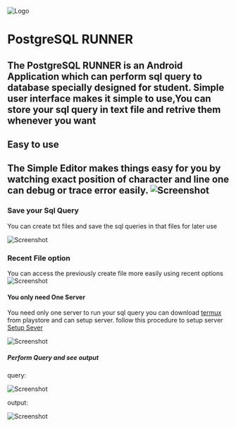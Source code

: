  ![Logo](https://github.com/sanedroid6006/SqlRunner/blob/master/logo/logo.jpg)
 
 # PostgreSQL RUNNER

  The PostgreSQL RUNNER is an Android Application which can perform sql query to database specially designed for student.
  Simple user interface makes it simple to use,You can store your sql query in text file and retrive them whenever you want
---
## Easy to use 
  The Simple Editor makes things easy for you by 
  watching exact position of character and line 
  one can debug or trace error easily.
![Screenshot](https://github.com/sanedroid6006/SqlRunner/blob/master/screenshot/Screenshot_20200518-105857_PostgreSql_Runner.png)
 ---
 ### Save your Sql Query

You can create txt files and save the sql queries in that files for later use
 
 ![Screenshot](https://github.com/sanedroid6006/SqlRunner/blob/master/screenshot/Screenshot_20200518-105953_PostgreSql_Runner.png)
 
 
 ### Recent File option
 
  You can access the previously create file more easily using recent options
  ![Screenshot](https://github.com/sanedroid6006/SqlRunner/blob/master/screenshot/Screenshot_20200518-110054_PostgreSql_Runner.png)
  
  
 #### You only need One Server 
   You need only one server to run your sql query you can download [termux](https://play.google.com/store/apps/details?id=com.termux) from playstore
   and can setup server.
   follow this procedure to setup server [Setup Sever](https://stackoverflow.com/questions/33474468/can-i-use-postgresql-in-android-phone)
   
 ![Screenshot](https://github.com/sanedroid6006/SqlRunner/blob/master/screenshot/Screenshot_20200518-110702_PostgreSql_Runner.png)
  
 
##### Perform Query and see output

query:

 ![Screenshot](https://github.com/sanedroid6006/SqlRunner/blob/master/screenshot/Screenshot_20200518-110702_PostgreSql_Runner.png)
  
output:

 ![Screenshot](https://github.com/sanedroid6006/SqlRunner/blob/master/screenshot/Screenshot_20200518-132749_PostgreSql_Runner.png)
